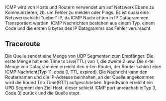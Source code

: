 
ICMP wird von Hosts und Routern verwendet um auf Netzwerk Ebene zu Kommunizieren, zb. um Fehler zu melden oder Pings. Es ist quasi eine Netzwerkschicht "ueber" IP, da ICMP Nachrichten in IP Datagrammen Transportiert werden. ICMP Nachrichten bestehen aus einem Typ, einem Code und die ersten 8 bytes des IP Datagramms das Fehler verursacht.

## Traceroute

Die Quelle sendet eine Menge von UDP Segmenten zum Empfänger. Die erste Menge hat eine Time to Live(TTL) von 1, die zweite 2 usw. Die n-te Menge von Datagrammen erreicht den n-ten Router, der Router schickt eine ICMP Nachricht(Typ 11, code 0, TTL expired). Die Nachricht kann den Routernamen und die IP-Adresse beinhalten, an der Quelle angekommen wird die Round Trip Time(RTT) aufgeschrieben. Irgendwann erreicht ein UPD Segment den Ziel Host, dieser schickt ICMP port unreachable(Typ 3, Code 3) zurück und die Quelle stopt.